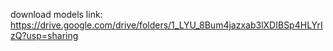 download models link: https://drive.google.com/drive/folders/1_LYU_8Bum4jazxab3lXDIBSp4HLYrIzQ?usp=sharing
